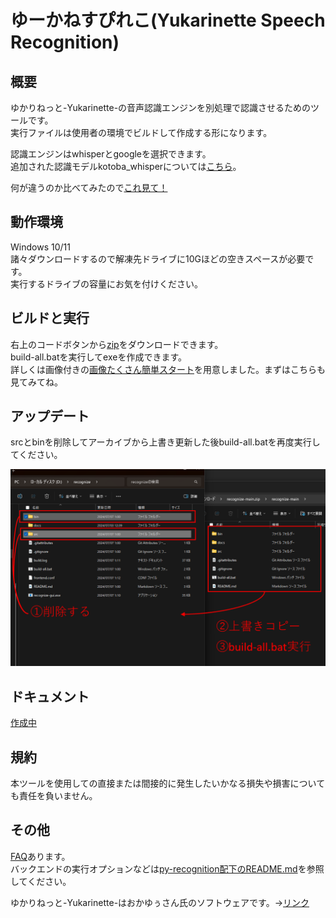 # ゆーかねすぴれこ(Yukarinette Speech Recognition)

## 概要
ゆかりねっと-Yukarinette-の音声認識エンジンを別処理で認識させるためのツールです。  
実行ファイルは使用者の環境でビルドして作成する形になります。

認識エンジンはwhisperとgoogleを選択できます。  
追加された認識モデルkotoba_whisperについては[こちら](docs/KOTOBA_WHISPER.md)。

何が違うのか比べてみたので[これ見て！](docs/Overview.md)

## 動作環境
Windows 10/11  
諸々ダウンロードするので解凍先ドライブに10Gほどの空きスペースが必要です。  
実行するドライブの容量にお気を付けください。

## ビルドと実行
右上のコードボタンから[zip](https://gitlab.com/HARUKei66494739/recognize/-/archive/main/recognize-main.zip)をダウンロードできます。  
build-all.batを実行してexeを作成できます。  
詳しくは画像付きの[画像たくさん簡単スタート](docs/KANTAN.md)を用意しました。まずはこちらも見てみてね。

## アップデート
srcとbinを削除してアーカイブから上書き更新した後build-all.batを再度実行してください。  

![_](docs/assets/update.png)

## ドキュメント
[作成中](docs/index.md)

## 規約
本ツールを使用しての直接または間接的に発生したいかなる損失や損害についても責任を負いません。

## その他
[FAQ](docs/FAQ.md)あります。  
バックエンドの実行オプションなどは[py-recognition配下のREADME.md](src/py-recognition/README.md)を参照してください。  

ゆかりねっと-Yukarinette-はおかゆぅさん氏のソフトウェアです。→[リンク](http://www.okayulu.moe/)
